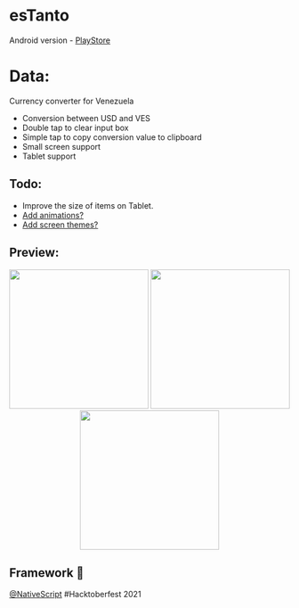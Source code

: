 # esTanto 

Android version - [PlayStore](https://play.google.com/store/apps/details?id=me.ireiser.estanto)

# Data:

Currency converter for Venezuela

- Conversion between USD and VES
- Double tap to clear input box
- Simple tap to copy conversion value to clipboard
- Small screen support
- Tablet support

## Todo:

- Improve the size of items on Tablet.
- [Add animations?](https://docs.nativescript.org/interaction.html)
- [Add screen themes?](https://blog.nativescript.org/dynamically-swap-themes-with-theme-switcher/index.html)

## Preview:

<p align="center" float="left">
  <img src="https://user-images.githubusercontent.com/9746122/138514660-b6443bde-3227-4fe9-a42b-e78ed4660e7c.png" width="250" /> 
  <img src="https://user-images.githubusercontent.com/9746122/138514652-88e7147b-b299-4932-9f01-c912adc2860e.png" width="250" />
  <img src="https://user-images.githubusercontent.com/9746122/138513478-43fd49a8-3f0b-4a32-89b0-a064fb063270.png" width="250" />
</p>

## Framework 💙

[@NativeScript](https://github.com/NativeScript/NativeScript) #Hacktoberfest 2021
